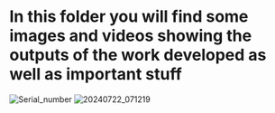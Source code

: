 # In this folder you will find some images and videos showing the outputs of the work developed as well as important stuff
![Serial_number](https://github.com/user-attachments/assets/dbba1223-eb55-4c93-87b1-9f84d50467c7)
![20240722_071219](https://github.com/user-attachments/assets/1e8af1e7-44f6-4b5c-9744-e2a4c64aef1d)

